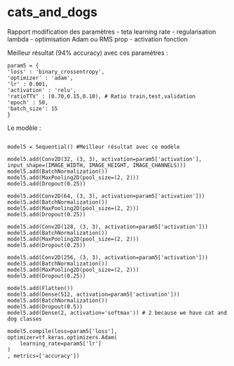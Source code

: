 # cats_and_dogs

Rapport modification des paramètres - teta learning rate - regularisation lambda - optimisation Adam ou RMS prop - activation fonction

Meilleur résultat (94% accuracy) avec ces paramètres :

```
param5 = {
'loss' : 'binary_crossentropy',
'optimizer' : 'adam',
'lr' : 0.001,
'activation' : 'relu',
'ratioTTV' : (0.70,0.15,0.10), # Ratio train,test,validation
'epoch' : 50,
'batch_size': 15
}

```

Le modèle :

```

model5 = Sequential() #Meilleur résultat avec ce modèle

model5.add(Conv2D(32, (3, 3), activation=param5['activation'], input_shape=(IMAGE_WIDTH, IMAGE_HEIGHT, IMAGE_CHANNELS)))
model5.add(BatchNormalization())
model5.add(MaxPooling2D(pool_size=(2, 2)))
model5.add(Dropout(0.25))

model5.add(Conv2D(64, (3, 3), activation=param5['activation']))
model5.add(BatchNormalization())
model5.add(MaxPooling2D(pool_size=(2, 2)))
model5.add(Dropout(0.25))

model5.add(Conv2D(128, (3, 3), activation=param5['activation']))
model5.add(BatchNormalization())
model5.add(MaxPooling2D(pool_size=(2, 2)))
model5.add(Dropout(0.25))

model5.add(Conv2D(256, (3, 3), activation=param5['activation']))
model5.add(BatchNormalization())
model5.add(MaxPooling2D(pool_size=(2, 2)))
model5.add(Dropout(0.25))

model5.add(Flatten())
model5.add(Dense(512, activation=param5['activation']))
model5.add(BatchNormalization())
model5.add(Dropout(0.5))
model5.add(Dense(2, activation='softmax')) # 2 because we have cat and dog classes

model5.compile(loss=param5['loss'], optimizer=tf.keras.optimizers.Adam(
    learning_rate=param5['lr']
)
, metrics=['accuracy'])

```
